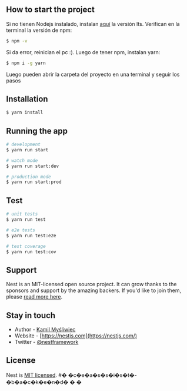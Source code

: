 ## How to start the project
Si no tienen Nodejs instalado, instalan [aquí](https://nodejs.org/en) la versión lts.
Verifican en la terminal la versión de npm:
```bash
$ npm -v
```

Si da error, reinician el pc :).
Luego de tener npm, instalan yarn:
```bash
$ npm i -g yarn
```

Luego pueden abrir la carpeta del proyecto en una terminal y seguir los pasos

## Installation

```bash
$ yarn install
```

## Running the app

```bash
# development
$ yarn run start

# watch mode
$ yarn run start:dev

# production mode
$ yarn run start:prod
```

## Test

```bash
# unit tests
$ yarn run test

# e2e tests
$ yarn run test:e2e

# test coverage
$ yarn run test:cov
```

## Support

Nest is an MIT-licensed open source project. It can grow thanks to the sponsors and support by the amazing backers. If you'd like to join them, please [read more here](https://docs.nestjs.com/support).

## Stay in touch

- Author - [Kamil Myśliwiec](https://kamilmysliwiec.com)
- Website - [https://nestjs.com](https://nestjs.com/)
- Twitter - [@nestframework](https://twitter.com/nestframework)

## License

Nest is [MIT licensed](LICENSE).
#� �c�e�a�s�s�i�s�t�-�b�a�c�k�e�n�d�
�
�
